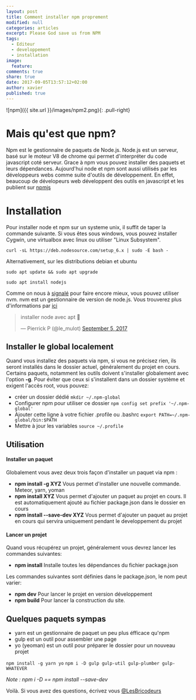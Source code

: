 ```yaml
---
layout: post
title: Comment installer npm proprement  
modified: null
categories: articles
excerpt: Please God save us from NPM 
tags:
  - Editeur
  - developpement
  - installation
image:
  feature: 
comments: true
share: true
date: 2017-09-05T13:57:12+02:00
author: xavier
published: true 
---
```

![npm]({{ site.url }}/images/npm2.png){: .pull-right}

# Mais qu'est que npm? 

Npm est le gestionnaire de paquets de Node.js. Node.js est un serveur, basé sur le moteur V8 de chrome qui permet d'interpréter du code javascript coté serveur. Grace à npm vous pouvez installer des paquets et leurs dépendances. 
Aujourd'hui node et npm sont aussi utilisés par les développeurs webs comme suite d'outils de développement. En effet, beaucoup de dévelopeurs web développent des outils en javascript et les publient sur [npmjs](https://www.npmjs.com/)

# Installation

Pour installer node et npm sur un systeme unix, il suffit de taper la commande suivante. Si vous êtes sous windows, vous pouvez installer Cygwin, une virtualbox avec linux ou utiliser "Linux Subsystem". 

`curl -sL https://deb.nodesource.com/setup_6.x | sudo -E bash -`

Alternativement, sur les distributions debian et ubuntu

`sudo apt update && sudo apt upgrade `

`sudo apt install nodejs`

Comme on nous à [signalé](https://twitter.com/le_mulot/status/905102883431088128) pour faire encore mieux, vous pouvez utiliser nvm. nvm est un gestionnaire de version de node.js. Vous trouverez plus d'informations par [ici](https://github.com/creationix/nvm/blob/master/README.md)

<blockquote class="twitter-tweet" data-lang="en"><p lang="fr" dir="ltr">installer node avec apt 🤢</p>&mdash; Pierrick P (@le_mulot) <a href="https://twitter.com/le_mulot/status/905097794523979776">September 5, 2017</a></blockquote>
<script async src="//platform.twitter.com/widgets.js" charset="utf-8"></script>

## Installer le global localement
Quand vous installez des paquets via npm, si vous ne précisez rien, ils seront installés dans le dossier actuel, généralement du projet en cours. Certains paquets, notamment les outils doivent s'installer globalement avec l'option **-g**. Pour éviter que ceux si s'installent dans un dossier système et exigent l'accès root, vous pouvez:

* créer un dossier dédié 
`mkdir ~/.npm-global`
* Configurer npm pour utiliser ce dossier 
`npm config set prefix '~/.npm-global'`
* Ajouter cette ligne à votre fichier .profile ou .bashrc 
`export PATH=~/.npm-global/bin:$PATH`
* Mettre à jour les variables 
`source ~/.profile`

## Utilisation

#### Installer un paquet
Globalement vous avez deux trois façon d'installer un paquet via npm : 

* **npm install -g XYZ** Vous permet d'installer une nouvelle commande. Meteor, yarn, yoman
* **npm install XYZ** Vous permet d'ajouter un paquet au projet en cours. Il est automatiquement ajouté au fichier package.json dans le dossier en cours
* **npm install --save-dev XYZ** Vous permet d'ajouter un paquet au projet en cours qui servira uniquement pendant le developpement du projet

#### Lancer un projet
Quand vous récupérez un projet, généralement vous devrez lancer les commandes suivantes:

* **npm install** Installe toutes les dépendances du fichier package.json

Les commandes suivantes sont définies dans le package.json, le nom peut varier:

* **npm dev** Pour lancer le projet en version développement
* **npm build** Pour lancer la construction du site.

## Quelques paquets sympas

* yarn est un gestionnaire de paquet un peu plus éfficace qu'npm
* gulp est un outil pour assembler une page 
* yo (yeoman) est un outil pour préparer le dossier pour un nouveau projet

`npm install -g yarn yo`
`npm i -D gulp gulp-util gulp-plumber gulp-WHATEVER`

_Note : npm i -D == npm install --save-dev_

Voilà. Si vous avez des questions, écrivez vous [@LesBricodeurs](https://twitter.com/lesbricodeurs)